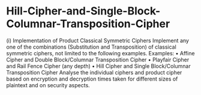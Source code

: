 # Hill-Cipher-and-Single-Block-Columnar-Transposition-Cipher
(i) Implementation of Product Classical Symmetric Ciphers
Implement any one of the combinations (Substitution and Transposition) of
classical symmetric ciphers, not limited to the following examples.
Examples:
• Affine Cipher and Double Block/Columnar Transposition Cipher
• Playfair Cipher and Rail Fence Cipher (any depth)
• Hill Cipher and Single Block/Columnar Transposition Cipher
Analyse the individual ciphers and product cipher based on encryption and
decryption times taken for different sizes of plaintext and on security aspects.